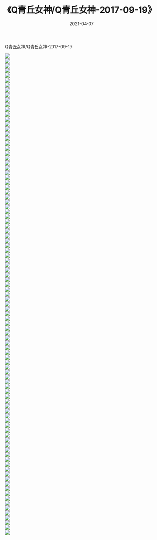 ﻿---
layout: post
title:  《Q青丘女神/Q青丘女神-2017-09-19》
date:   2021-04-07
img: http://pic.660000.xyz/1:/网络美图/2021/Q青丘女神/Q青丘女神-2017-09-19/000.jpg
categories: [美女, 清纯, 唯美]
---

Q青丘女神/Q青丘女神-2017-09-19

 ![](http://pic.660000.xyz/1:/网络美图/2021/Q青丘女神/Q青丘女神-2017-09-19/001.jpg) <br>![](http://pic.660000.xyz/1:/网络美图/2021/Q青丘女神/Q青丘女神-2017-09-19/002.jpg) <br>![](http://pic.660000.xyz/1:/网络美图/2021/Q青丘女神/Q青丘女神-2017-09-19/003.jpg) <br>![](http://pic.660000.xyz/1:/网络美图/2021/Q青丘女神/Q青丘女神-2017-09-19/004.jpg) <br>![](http://pic.660000.xyz/1:/网络美图/2021/Q青丘女神/Q青丘女神-2017-09-19/005.jpg) <br>![](http://pic.660000.xyz/1:/网络美图/2021/Q青丘女神/Q青丘女神-2017-09-19/006.jpg) <br>![](http://pic.660000.xyz/1:/网络美图/2021/Q青丘女神/Q青丘女神-2017-09-19/007.jpg) <br>![](http://pic.660000.xyz/1:/网络美图/2021/Q青丘女神/Q青丘女神-2017-09-19/008.jpg) <br>![](http://pic.660000.xyz/1:/网络美图/2021/Q青丘女神/Q青丘女神-2017-09-19/009.jpg) <br>![](http://pic.660000.xyz/1:/网络美图/2021/Q青丘女神/Q青丘女神-2017-09-19/010.jpg) <br>![](http://pic.660000.xyz/1:/网络美图/2021/Q青丘女神/Q青丘女神-2017-09-19/011.jpg) <br>![](http://pic.660000.xyz/1:/网络美图/2021/Q青丘女神/Q青丘女神-2017-09-19/012.jpg) <br>![](http://pic.660000.xyz/1:/网络美图/2021/Q青丘女神/Q青丘女神-2017-09-19/013.jpg) <br>![](http://pic.660000.xyz/1:/网络美图/2021/Q青丘女神/Q青丘女神-2017-09-19/014.jpg) <br>![](http://pic.660000.xyz/1:/网络美图/2021/Q青丘女神/Q青丘女神-2017-09-19/015.jpg) <br>![](http://pic.660000.xyz/1:/网络美图/2021/Q青丘女神/Q青丘女神-2017-09-19/016.jpg) <br>![](http://pic.660000.xyz/1:/网络美图/2021/Q青丘女神/Q青丘女神-2017-09-19/017.jpg) <br>![](http://pic.660000.xyz/1:/网络美图/2021/Q青丘女神/Q青丘女神-2017-09-19/018.jpg) <br>![](http://pic.660000.xyz/1:/网络美图/2021/Q青丘女神/Q青丘女神-2017-09-19/019.jpg) <br>![](http://pic.660000.xyz/1:/网络美图/2021/Q青丘女神/Q青丘女神-2017-09-19/020.jpg) <br>![](http://pic.660000.xyz/1:/网络美图/2021/Q青丘女神/Q青丘女神-2017-09-19/021.jpg) <br>![](http://pic.660000.xyz/1:/网络美图/2021/Q青丘女神/Q青丘女神-2017-09-19/022.jpg) <br>![](http://pic.660000.xyz/1:/网络美图/2021/Q青丘女神/Q青丘女神-2017-09-19/023.jpg) <br>![](http://pic.660000.xyz/1:/网络美图/2021/Q青丘女神/Q青丘女神-2017-09-19/024.jpg) <br>![](http://pic.660000.xyz/1:/网络美图/2021/Q青丘女神/Q青丘女神-2017-09-19/025.jpg) <br>![](http://pic.660000.xyz/1:/网络美图/2021/Q青丘女神/Q青丘女神-2017-09-19/026.jpg) <br>![](http://pic.660000.xyz/1:/网络美图/2021/Q青丘女神/Q青丘女神-2017-09-19/027.jpg) <br>![](http://pic.660000.xyz/1:/网络美图/2021/Q青丘女神/Q青丘女神-2017-09-19/028.jpg) <br>![](http://pic.660000.xyz/1:/网络美图/2021/Q青丘女神/Q青丘女神-2017-09-19/029.jpg) <br>![](http://pic.660000.xyz/1:/网络美图/2021/Q青丘女神/Q青丘女神-2017-09-19/030.jpg) <br>![](http://pic.660000.xyz/1:/网络美图/2021/Q青丘女神/Q青丘女神-2017-09-19/031.jpg) <br>![](http://pic.660000.xyz/1:/网络美图/2021/Q青丘女神/Q青丘女神-2017-09-19/032.jpg) <br>![](http://pic.660000.xyz/1:/网络美图/2021/Q青丘女神/Q青丘女神-2017-09-19/033.jpg) <br>![](http://pic.660000.xyz/1:/网络美图/2021/Q青丘女神/Q青丘女神-2017-09-19/034.jpg) <br>![](http://pic.660000.xyz/1:/网络美图/2021/Q青丘女神/Q青丘女神-2017-09-19/035.jpg) <br>![](http://pic.660000.xyz/1:/网络美图/2021/Q青丘女神/Q青丘女神-2017-09-19/036.jpg) <br>![](http://pic.660000.xyz/1:/网络美图/2021/Q青丘女神/Q青丘女神-2017-09-19/037.jpg) <br>![](http://pic.660000.xyz/1:/网络美图/2021/Q青丘女神/Q青丘女神-2017-09-19/038.jpg) <br>![](http://pic.660000.xyz/1:/网络美图/2021/Q青丘女神/Q青丘女神-2017-09-19/039.jpg) <br>![](http://pic.660000.xyz/1:/网络美图/2021/Q青丘女神/Q青丘女神-2017-09-19/040.jpg) <br>![](http://pic.660000.xyz/1:/网络美图/2021/Q青丘女神/Q青丘女神-2017-09-19/041.jpg) <br>![](http://pic.660000.xyz/1:/网络美图/2021/Q青丘女神/Q青丘女神-2017-09-19/042.jpg) <br>![](http://pic.660000.xyz/1:/网络美图/2021/Q青丘女神/Q青丘女神-2017-09-19/043.jpg) <br>![](http://pic.660000.xyz/1:/网络美图/2021/Q青丘女神/Q青丘女神-2017-09-19/044.jpg) <br>![](http://pic.660000.xyz/1:/网络美图/2021/Q青丘女神/Q青丘女神-2017-09-19/045.jpg) <br>![](http://pic.660000.xyz/1:/网络美图/2021/Q青丘女神/Q青丘女神-2017-09-19/046.jpg) <br>![](http://pic.660000.xyz/1:/网络美图/2021/Q青丘女神/Q青丘女神-2017-09-19/047.jpg) <br>![](http://pic.660000.xyz/1:/网络美图/2021/Q青丘女神/Q青丘女神-2017-09-19/048.jpg) <br>![](http://pic.660000.xyz/1:/网络美图/2021/Q青丘女神/Q青丘女神-2017-09-19/049.jpg) <br>![](http://pic.660000.xyz/1:/网络美图/2021/Q青丘女神/Q青丘女神-2017-09-19/050.jpg) <br>![](http://pic.660000.xyz/1:/网络美图/2021/Q青丘女神/Q青丘女神-2017-09-19/051.jpg) <br>![](http://pic.660000.xyz/1:/网络美图/2021/Q青丘女神/Q青丘女神-2017-09-19/052.jpg) <br>![](http://pic.660000.xyz/1:/网络美图/2021/Q青丘女神/Q青丘女神-2017-09-19/053.jpg) <br>![](http://pic.660000.xyz/1:/网络美图/2021/Q青丘女神/Q青丘女神-2017-09-19/054.jpg) <br>![](http://pic.660000.xyz/1:/网络美图/2021/Q青丘女神/Q青丘女神-2017-09-19/055.jpg) <br>![](http://pic.660000.xyz/1:/网络美图/2021/Q青丘女神/Q青丘女神-2017-09-19/056.jpg) <br>![](http://pic.660000.xyz/1:/网络美图/2021/Q青丘女神/Q青丘女神-2017-09-19/057.jpg) <br>![](http://pic.660000.xyz/1:/网络美图/2021/Q青丘女神/Q青丘女神-2017-09-19/058.jpg) <br>![](http://pic.660000.xyz/1:/网络美图/2021/Q青丘女神/Q青丘女神-2017-09-19/059.jpg) <br>![](http://pic.660000.xyz/1:/网络美图/2021/Q青丘女神/Q青丘女神-2017-09-19/060.jpg) <br>![](http://pic.660000.xyz/1:/网络美图/2021/Q青丘女神/Q青丘女神-2017-09-19/061.jpg) <br>![](http://pic.660000.xyz/1:/网络美图/2021/Q青丘女神/Q青丘女神-2017-09-19/062.jpg) <br>![](http://pic.660000.xyz/1:/网络美图/2021/Q青丘女神/Q青丘女神-2017-09-19/063.jpg) <br>![](http://pic.660000.xyz/1:/网络美图/2021/Q青丘女神/Q青丘女神-2017-09-19/064.jpg) <br>![](http://pic.660000.xyz/1:/网络美图/2021/Q青丘女神/Q青丘女神-2017-09-19/065.jpg) <br>![](http://pic.660000.xyz/1:/网络美图/2021/Q青丘女神/Q青丘女神-2017-09-19/066.jpg) <br>![](http://pic.660000.xyz/1:/网络美图/2021/Q青丘女神/Q青丘女神-2017-09-19/067.jpg) <br>![](http://pic.660000.xyz/1:/网络美图/2021/Q青丘女神/Q青丘女神-2017-09-19/068.jpg) <br>![](http://pic.660000.xyz/1:/网络美图/2021/Q青丘女神/Q青丘女神-2017-09-19/069.jpg) <br>![](http://pic.660000.xyz/1:/网络美图/2021/Q青丘女神/Q青丘女神-2017-09-19/070.jpg) <br>![](http://pic.660000.xyz/1:/网络美图/2021/Q青丘女神/Q青丘女神-2017-09-19/071.jpg) <br>![](http://pic.660000.xyz/1:/网络美图/2021/Q青丘女神/Q青丘女神-2017-09-19/072.jpg) <br>![](http://pic.660000.xyz/1:/网络美图/2021/Q青丘女神/Q青丘女神-2017-09-19/073.jpg) <br>![](http://pic.660000.xyz/1:/网络美图/2021/Q青丘女神/Q青丘女神-2017-09-19/074.jpg) <br>![](http://pic.660000.xyz/1:/网络美图/2021/Q青丘女神/Q青丘女神-2017-09-19/075.jpg) <br>![](http://pic.660000.xyz/1:/网络美图/2021/Q青丘女神/Q青丘女神-2017-09-19/076.jpg) <br>![](http://pic.660000.xyz/1:/网络美图/2021/Q青丘女神/Q青丘女神-2017-09-19/077.jpg) <br>![](http://pic.660000.xyz/1:/网络美图/2021/Q青丘女神/Q青丘女神-2017-09-19/078.jpg) <br>![](http://pic.660000.xyz/1:/网络美图/2021/Q青丘女神/Q青丘女神-2017-09-19/079.jpg) <br>![](http://pic.660000.xyz/1:/网络美图/2021/Q青丘女神/Q青丘女神-2017-09-19/080.jpg) <br>![](http://pic.660000.xyz/1:/网络美图/2021/Q青丘女神/Q青丘女神-2017-09-19/081.jpg) <br>![](http://pic.660000.xyz/1:/网络美图/2021/Q青丘女神/Q青丘女神-2017-09-19/082.jpg) <br>![](http://pic.660000.xyz/1:/网络美图/2021/Q青丘女神/Q青丘女神-2017-09-19/083.jpg) <br>![](http://pic.660000.xyz/1:/网络美图/2021/Q青丘女神/Q青丘女神-2017-09-19/084.jpg) <br>![](http://pic.660000.xyz/1:/网络美图/2021/Q青丘女神/Q青丘女神-2017-09-19/085.jpg) <br>![](http://pic.660000.xyz/1:/网络美图/2021/Q青丘女神/Q青丘女神-2017-09-19/086.jpg) <br>![](http://pic.660000.xyz/1:/网络美图/2021/Q青丘女神/Q青丘女神-2017-09-19/087.jpg) <br>![](http://pic.660000.xyz/1:/网络美图/2021/Q青丘女神/Q青丘女神-2017-09-19/088.jpg) <br>![](http://pic.660000.xyz/1:/网络美图/2021/Q青丘女神/Q青丘女神-2017-09-19/089.jpg) <br>![](http://pic.660000.xyz/1:/网络美图/2021/Q青丘女神/Q青丘女神-2017-09-19/090.jpg) <br>![](http://pic.660000.xyz/1:/网络美图/2021/Q青丘女神/Q青丘女神-2017-09-19/091.jpg) <br>![](http://pic.660000.xyz/1:/网络美图/2021/Q青丘女神/Q青丘女神-2017-09-19/092.jpg) <br>![](http://pic.660000.xyz/1:/网络美图/2021/Q青丘女神/Q青丘女神-2017-09-19/093.jpg) <br>![](http://pic.660000.xyz/1:/网络美图/2021/Q青丘女神/Q青丘女神-2017-09-19/094.jpg) <br>![](http://pic.660000.xyz/1:/网络美图/2021/Q青丘女神/Q青丘女神-2017-09-19/095.jpg) <br>![](http://pic.660000.xyz/1:/网络美图/2021/Q青丘女神/Q青丘女神-2017-09-19/096.jpg) <br>![](http://pic.660000.xyz/1:/网络美图/2021/Q青丘女神/Q青丘女神-2017-09-19/097.jpg) <br>![](http://pic.660000.xyz/1:/网络美图/2021/Q青丘女神/Q青丘女神-2017-09-19/098.jpg) <br>![](http://pic.660000.xyz/1:/网络美图/2021/Q青丘女神/Q青丘女神-2017-09-19/099.jpg) <br>